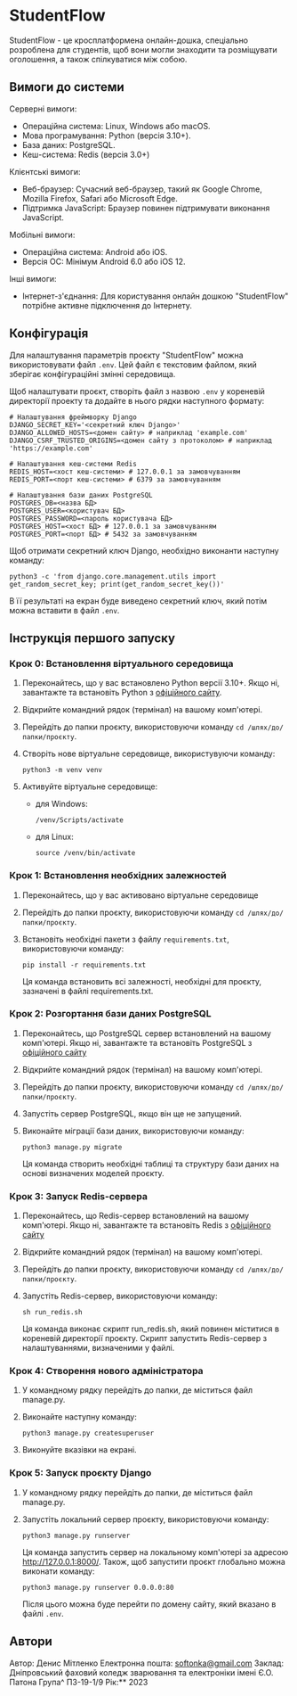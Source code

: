 # StudentFlow
StudentFlow - це кросплатформена онлайн-дошка, спеціально розроблена для студентів, щоб вони могли знаходити та розміщувати оголошення, а також спілкуватися між собою.

## Вимоги до системи
Серверні вимоги:
- Операційна система: Linux, Windows або macOS.
- Мова програмування: Python (версія 3.10+).
- База даних: PostgreSQL.
- Кеш-система: Redis (версія 3.0+)

Клієнтські вимоги:
- Веб-браузер: Сучасний веб-браузер, такий як Google Chrome, Mozilla Firefox, Safari або Microsoft Edge.
- Підтримка JavaScript: Браузер повинен підтримувати виконання JavaScript.

Мобільні вимоги:
- Операційна система: Android або iOS.
- Версія ОС: Мінімум Android 6.0 або iOS 12.

Інші вимоги:
- Інтернет-з'єднання: Для користування онлайн дошкою "StudentFlow" потрібне активне підключення до Інтернету.

## Конфігурація
Для налаштування параметрів проєкту "StudentFlow" можна використовувати файл `.env`. Цей файл є текстовим файлом, який зберігає конфігураційні змінні середовища.

Щоб налаштувати проєкт, створіть файл з назвою `.env` у кореневій директорії проекту та додайте в нього рядки наступного формату:

```
# Налаштування фреймворку Django
DJANGO_SECRET_KEY='<секретний ключ Django>'
DJANGO_ALLOWED_HOSTS=<домен сайту> # наприклад 'example.com'
DJANGO_CSRF_TRUSTED_ORIGINS=<домен сайту з протоколом> # наприклад 'https://example.com'

# Налаштування кеш-системи Redis
REDIS_HOST=<хост кеш-системи> # 127.0.0.1 за замовчуванням
REDIS_PORT=<порт кеш-системи> # 6379 за замовчуванням

# Налаштування бази даних PostgreSQL
POSTGRES_DB=<назва БД>
POSTGRES_USER=<користувач БД>
POSTGRES_PASSWORD=<пароль користувача БД>
POSTGRES_HOST=<хост БД> # 127.0.0.1 за замовчуванням
POSTGRES_PORT=<порт БД> # 5432 за замовчуванням
```

Щоб отримати секретний ключ Django, необхідно виконанти наступну команду:
```
python3 -c 'from django.core.management.utils import get_random_secret_key; print(get_random_secret_key())'
```
В її результаті на екран буде виведено секретний ключ, який потім можна вставити в файл `.env`.

## Інструкція першого запуску

### Крок 0: Встановлення віртуального середовища

1. Переконайтесь, що у вас встановлено Python версії 3.10+. Якщо ні, завантажте та встановіть Python з [офіційного сайту](https://www.python.org/).
2. Відкрийте командний рядок (термінал) на вашому комп'ютері.
3. Перейдіть до папки проєкту, використовуючи команду `cd /шлях/до/папки/проєкту`.
4. Створіть нове віртуальне середовище, використувуючи команду:

    ```
    python3 -m venv venv
    ```

5. Активуйте віртуальне середовище:

    - для Windows:

        ```
        /venv/Scripts/activate
        ```
    
    - для Linux:

        ```
        source /venv/bin/activate
        ```

### Крок 1: Встановлення необхідних залежностей

1. Переконайтесь, що у вас активовано віртуальне середовище
2. Перейдіть до папки проєкту, використовуючи команду `cd /шлях/до/папки/проєкту`.
3. Встановіть необхідні пакети з файлу `requirements.txt`, використовуючи команду:

    ```
    pip install -r requirements.txt
    ```

    Ця команда встановить всі залежності, необхідні для проєкту, зазначені в файлі requirements.txt.

### Крок 2: Розгортання бази даних PostgreSQL

1. Переконайтесь, що PostgreSQL сервер встановлений на вашому комп'ютері. Якщо ні, завантажте та встановіть PostgreSQL з [офіційного сайту](https://www.postgresql.org/)
2. Відкрийте командний рядок (термінал) на вашому комп'ютері.
3. Перейдіть до папки проєкту, використовуючи команду `cd /шлях/до/папки/проєкту`.
4. Запустіть сервер PostgreSQL, якщо він ще не запущений.
5. Виконайте міграції бази даних, використовуючи команду:

    ```
    python3 manage.py migrate
    ```

    Ця команда створить необхідні таблиці та структуру бази даних на основі визначених моделей проєкту.

### Крок 3: Запуск Redis-сервера
1. Переконайтесь, що Redis-сервер встановлений на вашому комп'ютері. Якщо ні, завантажте та встановіть Redis з [офіційного сайту](https://redis.io/)
2. Відкрийте командний рядок (термінал) на вашому комп'ютері.
3. Перейдіть до папки проєкту, використовуючи команду `cd /шлях/до/папки/проєкту`.
4. Запустіть Redis-сервер, використовуючи команду:

    ```
    sh run_redis.sh
    ```

    Ця команда виконає скрипт run_redis.sh, який повинен міститися в кореневій директорії проєкту. Скрипт запустить Redis-сервер з налаштуваннями, визначеними у файлі.

### Крок 4: Створення нового адміністратора
1. У командному рядку перейдіть до папки, де міститься файл manage.py.
2. Виконайте наступну команду:
   
    ```
    python3 manage.py createsuperuser
    ```

3. Виконуйте вказівки на екрані.

### Крок 5: Запуск проєкту Django

1. У командному рядку перейдіть до папки, де міститься файл manage.py.
2. Запустіть локальний сервер проєкту, використовуючи команду:

    ```
    python3 manage.py runserver
    ```

    Ця команда запустить сервер на локальному комп'ютері за адресою http://127.0.0.1:8000/. Також, щоб запустити проєкт глобально можна виконати команду:

    ```
    python3 manage.py runserver 0.0.0.0:80
    ```

    Після цього можна буде перейти по домену сайту, який вказано в файлі `.env`.

## Автори

Автор: Денис Мітленко
Електронна пошта: softonka@gmail.com
Заклад: Дніпровський фаховий коледж зварювання та електроніки імені Є.О. Патона
Група^ ПЗ-19-1/9
Рік:** 2023
